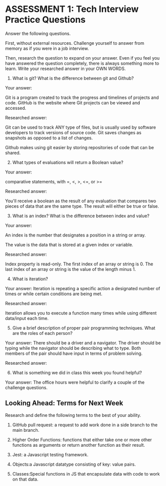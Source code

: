 # ASSESSMENT 1: Tech Interview Practice Questions
Answer the following questions.

First, without external resources. Challenge yourself to answer from memory as if you were in a job interview.

Then, research the question to expand on your answer. Even if you feel you have answered the question completely, there is always something more to learn. Write your researched answer in your OWN WORDS.

1. What is git? What is the difference between git and Github?

  Your answer:

  Git is a program created to track the progress and timelines of projects and code. GitHub is the website where Git projects can be viewed and accessed.

  Researched answer:

  Git can be used to track ANY type of files, but is usually used by software developers to track versions of source code. Git saves changes as snapshots as opposed to a list of changes.

  Github makes using git easier by storing repositories of code that can be shared.



2. What types of evaluations will return a Boolean value?

  Your answer:

comparative statements, with =, <, >, <=, or >=  

  Researched answer:

You'll receive a boolean as the result of any evaluation that compares two pieces of data that are the same type. The result will either be true or false.


3. What is an index? What is the difference between index and value?

  Your answer:

  An index is the number that designates a position in a string or array.

  The value is the data that is stored at a given index or variable.

  Researched answer:

Index property is read-only. The first index of an array or string is 0. The last index of an array or string is the value of the length minus 1.


4. What is iteration?

  Your answer: Iteration is repeating a specific action a designated number of times or while certain conditions are being met.

  Researched answer:

Iteration allows you to execute a function many times while using different data/input each time.


5. Give a brief description of proper pair programming techniques. What are the roles of each person?

  Your answer: There should be a driver and a navigator. The driver should be typing while the navigator should be describing what to type. Both members of the pair should have input in terms of problem solving.

  Researched answer:



6. What is something we did in class this week you found helpful?  

  Your answer: The office hours were helpful to clarify a couple of the challenge questions.



## Looking Ahead: Terms for Next Week

Research and define the following terms to the best of your ability.

1. GitHub pull request: a request to add work done in a side branch to the main branch.

2. Higher Order Functions: functions that either take one or more other functions as arguments or return another function as their result.

3. Jest: a Javascript testing framework.

4. Objects:a Javascript datatype consisting of key: value pairs.

5. Classes:Special functions in JS that encapsulate data with code to work on that data.
